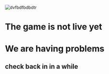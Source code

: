 ![dvfbdfbdbdtr](https://github.com/user-attachments/assets/575afc1c-cbba-4290-8188-caffba5800a8)
# The game is not live yet
# We are having problems

## check back in in a while

